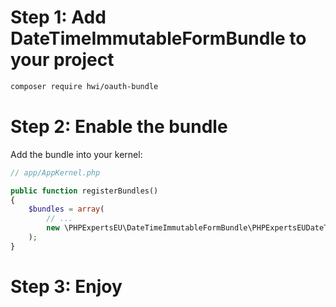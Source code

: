 Step 1: Add DateTimeImmutableFormBundle to your project
=============================
```bash
composer require hwi/oauth-bundle
```

Step 2: Enable the bundle
=============================
Add the bundle into your kernel:

```php
// app/AppKernel.php

public function registerBundles()
{
    $bundles = array(
        // ...
        new \PHPExpertsEU\DateTimeImmutableFormBundle\PHPExpertsEUDateTimeImmutableBundle(),
    );
}
```

Step 3: Enjoy
=============================